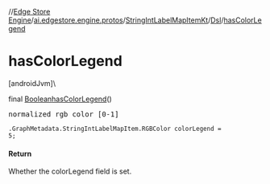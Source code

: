 //[Edge Store Engine](../../../../index.md)/[ai.edgestore.engine.protos](../../index.md)/[StringIntLabelMapItemKt](../index.md)/[Dsl](index.md)/[hasColorLegend](has-color-legend.md)

# hasColorLegend

[androidJvm]\

final [Boolean](https://developer.android.com/reference/kotlin/java/lang/Boolean.html)[hasColorLegend](has-color-legend.md)()

<pre>
normalized rgb color [0-1]
</pre>

<code>.GraphMetadata.StringIntLabelMapItem.RGBColor colorLegend = 5;</code>

#### Return

Whether the colorLegend field is set.
